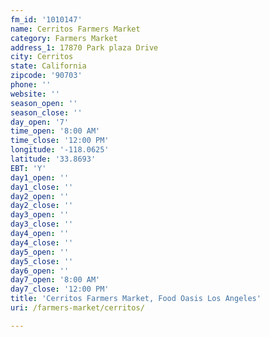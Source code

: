 ```yaml
---
fm_id: '1010147'
name: Cerritos Farmers Market
category: Farmers Market
address_1: 17870 Park plaza Drive
city: Cerritos
state: California
zipcode: '90703'
phone: ''
website: ''
season_open: ''
season_close: ''
day_open: '7'
time_open: '8:00 AM'
time_close: '12:00 PM'
longitude: '-118.0625'
latitude: '33.8693'
EBT: 'Y'
day1_open: ''
day1_close: ''
day2_open: ''
day2_close: ''
day3_open: ''
day3_close: ''
day4_open: ''
day4_close: ''
day5_open: ''
day5_close: ''
day6_open: ''
day7_open: '8:00 AM'
day7_close: '12:00 PM'
title: 'Cerritos Farmers Market, Food Oasis Los Angeles'
uri: /farmers-market/cerritos/

---
```

